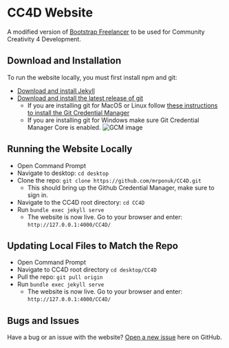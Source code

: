 # CC4D Website

A modified version of [Bootstrap Freelancer](https://github.com/StartBootstrap/startbootstrap-freelancer) to be used for Community Creativity 4 Development.

## Download and Installation

To run the website locally, you must first install npm and git:
- [Download and install Jekyll](https://jekyllrb.com/docs/installation/)
- [Download and install the latest release of git](https://git-scm.com/downloads)
    - If you are installing git for MacOS or Linux follow [these instructions to install the Git Credential Manager](https://github.com/git-ecosystem/git-credential-manager/blob/release/docs/install.md)
    - If you are installing git for Windows make sure Git Credential Manager Core is enabled.
    ![GCM image](https://user-images.githubusercontent.com/5658207/140082529-1ac133c1-0922-4a24-af03-067e27b3988b.png)

## Running the Website Locally 

- Open Command Prompt
- Navigate to desktop: `cd desktop`
- Clone the repo: `git clone https://github.com/mrponuk/CC4D.git`
    - This should bring up the Github Credential Manager, make sure to sign in.
- Navigate to the CC4D root directory: `cd CC4D`
- Run `bundle exec jekyll serve`
    - The website is now live. Go to your browser and enter: `http://127.0.0.1:4000/CC4D/`

## Updating Local Files to Match the Repo

- Open Command Prompt
- Navigate to CC4D root directory `cd desktop/CC4D`
- Pull the repo: `git pull origin`
- Run `bundle exec jekyll serve`
    - The website is now live. Go to your browser and enter: `http://127.0.0.1:4000/CC4D/`

## Bugs and Issues

Have a bug or an issue with the website? [Open a new issue](https://github.com/mrponuk/CC4D/issues) here on GitHub.
